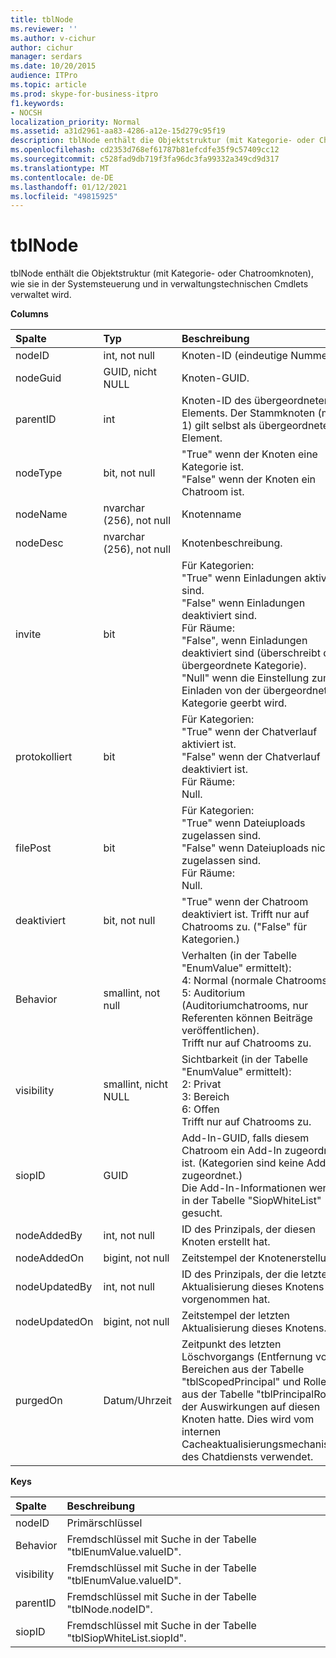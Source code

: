 ```yaml
---
title: tblNode
ms.reviewer: ''
ms.author: v-cichur
author: cichur
manager: serdars
ms.date: 10/20/2015
audience: ITPro
ms.topic: article
ms.prod: skype-for-business-itpro
f1.keywords:
- NOCSH
localization_priority: Normal
ms.assetid: a31d2961-aa83-4286-a12e-15d279c95f19
description: tblNode enthält die Objektstruktur (mit Kategorie- oder Chatroomknoten), wie sie in der Systemsteuerung und in verwaltungstechnischen Cmdlets verwaltet wird.
ms.openlocfilehash: cd2353d768ef61787b81efcdfe35f9c57409cc12
ms.sourcegitcommit: c528fad9db719f3fa96dc3fa99332a349cd9d317
ms.translationtype: MT
ms.contentlocale: de-DE
ms.lasthandoff: 01/12/2021
ms.locfileid: "49815925"
---
```

# <a name="tblnode"></a>tblNode
 
tblNode enthält die Objektstruktur (mit Kategorie- oder Chatroomknoten), wie sie in der Systemsteuerung und in verwaltungstechnischen Cmdlets verwaltet wird.
  
**Columns**

|**Spalte**|**Typ**|**Beschreibung**|
|:-----|:-----|:-----|
|nodeID  <br/> |int, not null  <br/> |Knoten-ID (eindeutige Nummer).  <br/> |
|nodeGuid  <br/> |GUID, nicht NULL  <br/> |Knoten-GUID.  <br/> |
|parentID  <br/> |int  <br/> |Knoten-ID des übergeordneten Elements. Der Stammknoten (mit ID 1) gilt selbst als übergeordnetes Element.  <br/> |
|nodeType  <br/> |bit, not null  <br/> |"True" wenn der Knoten eine Kategorie ist.  <br/> "False" wenn der Knoten ein Chatroom ist.  <br/> |
|nodeName  <br/> |nvarchar (256), not null  <br/> |Knotenname  <br/> |
|nodeDesc  <br/> |nvarchar (256), not null  <br/> |Knotenbeschreibung.  <br/> |
|invite  <br/> |bit  <br/> | Für Kategorien: <br/>  "True" wenn Einladungen aktiviert sind. <br/>  "False" wenn Einladungen deaktiviert sind. <br/>  Für Räume: <br/>  "False", wenn Einladungen deaktiviert sind (überschreibt die übergeordnete Kategorie). <br/>  "Null" wenn die Einstellung zum Einladen von der übergeordneten Kategorie geerbt wird. <br/> |
|protokolliert  <br/> |bit  <br/> | Für Kategorien: <br/>  "True" wenn der Chatverlauf aktiviert ist. <br/>  "False" wenn der Chatverlauf deaktiviert ist. <br/>  Für Räume: <br/>  Null. <br/> |
|filePost  <br/> |bit  <br/> | Für Kategorien: <br/>  "True" wenn Dateiuploads zugelassen sind. <br/>  "False" wenn Dateiuploads nicht zugelassen sind. <br/>  Für Räume: <br/>  Null. <br/> |
|deaktiviert  <br/> |bit, not null  <br/> |"True" wenn der Chatroom deaktiviert ist. Trifft nur auf Chatrooms zu. ("False" für Kategorien.)  <br/> |
|Behavior  <br/> |smallint, not null  <br/> | Verhalten (in der Tabelle "EnumValue" ermittelt): <br/>  4: Normal (normale Chatrooms) <br/>  5: Auditorium (Auditoriumchatrooms, nur Referenten können Beiträge veröffentlichen). <br/>  Trifft nur auf Chatrooms zu. <br/> |
|visibility  <br/> |smallint, nicht NULL  <br/> | Sichtbarkeit (in der Tabelle "EnumValue" ermittelt): <br/>  2: Privat <br/>  3: Bereich <br/>  6: Offen <br/>  Trifft nur auf Chatrooms zu. <br/> |
|siopID  <br/> |GUID  <br/> |Add-In-GUID, falls diesem Chatroom ein Add-In zugeordnet ist. (Kategorien sind keine Add-Ins zugeordnet.)  <br/> Die Add-In-Informationen werden in der Tabelle "SiopWhiteList" gesucht.  <br/> |
|nodeAddedBy  <br/> |int, not null  <br/> |ID des Prinzipals, der diesen Knoten erstellt hat.  <br/> |
|nodeAddedOn  <br/> |bigint, not null  <br/> |Zeitstempel der Knotenerstellung.  <br/> |
|nodeUpdatedBy  <br/> |int, not null  <br/> |ID des Prinzipals, der die letzte Aktualisierung dieses Knotens vorgenommen hat.  <br/> |
|nodeUpdatedOn  <br/> |bigint, not null  <br/> |Zeitstempel der letzten Aktualisierung dieses Knotens.  <br/> |
|purgedOn  <br/> |Datum/Uhrzeit  <br/> |Zeitpunkt des letzten Löschvorgangs (Entfernung von Bereichen aus der Tabelle "tblScopedPrincipal" und Rollen aus der Tabelle "tblPrincipalRole"), der Auswirkungen auf diesen Knoten hatte. Dies wird vom internen Cacheaktualisierungsmechanismus des Chatdiensts verwendet.  <br/> |
   
**Keys**

|**Spalte**|**Beschreibung**|
|:-----|:-----|
|nodeID  <br/> |Primärschlüssel  <br/> |
|Behavior  <br/> |Fremdschlüssel mit Suche in der Tabelle "tblEnumValue.valueID".  <br/> |
|visibility  <br/> |Fremdschlüssel mit Suche in der Tabelle "tblEnumValue.valueID".  <br/> |
|parentID  <br/> |Fremdschlüssel mit Suche in der Tabelle "tblNode.nodeID".  <br/> |
|siopID  <br/> |Fremdschlüssel mit Suche in der Tabelle "tblSiopWhiteList.siopId".  <br/> |
   

